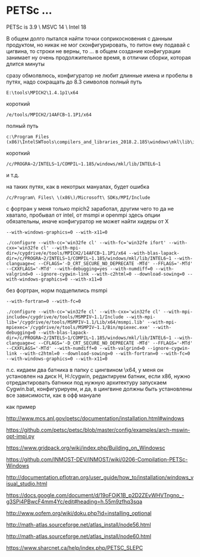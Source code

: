 
# PETSc ... 

PETSc is 3.9 \\ MSVC 14 \\ Intel 18

В общем долго пытался найти точки соприкосновения с данным продуктом, но никак не мог сконфигурировать, то питон ему подавай с цигвина, то строки не верны, то ... в общем создание конфигурации занимает ну очень продолжительное время, в отличии сборки, которая длится минуты

сразу обмолвлюсь, конфигуратор не любит длинные имена и пробелы в путях, надо сокращать до 8.3 символов
полный путь

    E:\tools\MPICH2\1.4.1p1\x64

короткий

    /e/tools/MPICH2/14AFCB~1.1P1/x64

полный путь

    c:\Program Files (x86)\IntelSWTools\compilers_and_libraries_2018.2.185\windows\mkl\lib\intel64_win

короткий

    /c/PROGRA~2/INTELS~1/COMPIL~1.185/windows/mkl/lib/INTEL6~1

и т.д.

на таких путях, как в некотрых мануалах, будет ошибка

    /c/Program\ Files\ \(x86\)/Microsoft\ SDKs/MPI/Include

с фортран у меня только mpich2 заработал, другим чего то да не хватало, пробывал от intel, от msmpi и openmpi
здесь опции обязательны, иначе конфигуратор не может найти хидеры от Х

    --with-windows-graphics=0 --with-x11=0

    ./configure --with-cc='win32fe cl' --with-fc='win32fe ifort' --with-cxx='win32fe cl' --with-mpi-dir=/cygdrive/e/tools/MPICH2/14AFCB~1.1P1/x64 --with-blas-lapack-dir=/c/PROGRA~2/INTELS~1/COMPIL~1.185/windows/mkl/lib/INTEL6~1 --with-clanguage=c --CFLAGS='-D_CRT_SECURE_NO_DEPRECATE -MTd' --FFLAGS='-MTd' --CXXFLAGS='-MTd' --with-debugging=yes --with-numdiff=0 --with-valgrind=0 --ignore-cygwin-link --with-c2html=0 --download-sowing=0 --with-windows-graphics=0 --with-x11=0

без фортран, норм подцепились msmpi

    --with-fortran=0 --with-fc=0

    ./configure --with-cc='win32fe cl' --with-cxx='win32fe cl' --with-mpi-include=/cygdrive/e/tools/MSMPIV~1.1/Include --with-mpi-lib='/cygdrive/e/tools/MSMPIV~1.1/Lib/x64/msmpi.lib' --with-mpi-mpiexec='/cygdrive/e/tools/MSMPIV~1.1/Bin/mpiexec.exe' --with-debugging=0 --with-blas-lapack-dir=/c/PROGRA~2/INTELS~1/COMPIL~1.185/windows/mkl/lib/INTEL6~1 --with-clanguage=c --CFLAGS='-D_CRT_SECURE_NO_DEPRECATE -MTd' --FFLAGS='-MTd' --CXXFLAGS='-MTd' --with-numdiff=0 --with-valgrind=0 --ignore-cygwin-link --with-c2html=0 --download-sowing=0 --with-fortran=0 --with-fc=0 --with-windows-graphics=0 --with-x11=0


п.с. кидаем два батника в папку с цингвином \х64\, у меня он установлен на диск H, H:/cygwin, редактируем батник, если х86, нужно отредактировать батники под нужную архитектуру
запускаем Cygwin.bat, конфигурируем, и да, в цингвине должны быть установлены все зависимости, как в офф мануале

как пример

http://www.mcs.anl.gov/petsc/documentation/installation.html#windows

https://github.com/petsc/petsc/blob/master/config/examples/arch-mswin-opt-impi.py

https://www.gridpack.org/wiki/index.php/Building_on_Windowsс

https://github.com/INMOST-DEV/INMOST/wiki/0206-Compilation-PETSc-Windows

http://documentation.pflotran.org/user_guide/how_to/installation/windows_visual_studio.html

https://docs.google.com/document/d/19oFOjK1B_p2D2ZEvWHVTngno_-g3SPi4PBwcF4mm4Yc/edit#heading=h.55m9zfhq3sqa

http://www.oofem.org/wiki/doku.php?id=installing_optional

http://math-atlas.sourceforge.net/atlas_install/node56.html

http://math-atlas.sourceforge.net/atlas_install/node60.html

https://www.sharcnet.ca/help/index.php/PETSC_SLEPC

